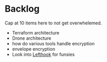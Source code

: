 # Backlog

Cap at 10 items here to not get overwhelemed.

- Terraform architecture
- Drone architecture
- how do various tools handle encryption
- envelope encryption
- Look into [Lefthook](https://github.com/evilmartians/lefthook) for funsies
